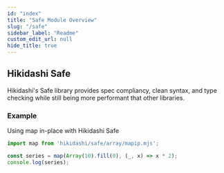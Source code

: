 ```yaml
---
id: "index"
title: "Safe Module Overview"
slug: "/safe"
sidebar_label: "Readme"
custom_edit_url: null
hide_title: true
---
```


## Hikidashi Safe

Hikidashi's Safe library provides spec compliancy, clean syntax, and type checking while still being more performant that other libraries.

### Example
Using map in-place with Hikidashi Safe

```js
import map from 'hikidashi/safe/array/mapip.mjs';

const series = map(Array(10).fill(0), (_, x) => x * 2);
console.log(series);
```
